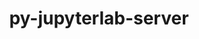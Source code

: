 ---
title: "py-jupyterlab-server"
layout: cache
categories: [package, develop-2024-10-27]
meta: {"versions": ["2.22.1"], "compilers": ["gcc@=11.1.0", "gcc@=11.4.0", "gcc@=9.4.0", "oneapi@=2024.2.1"], "oss": ["ubuntu20.04", "ubuntu22.04"], "platforms": ["linux"], "targets": ["neoverse_v1", "neoverse_v2", "ppc64le", "x86_64_v3"], "stacks": ["data-vis-sdk", "e4s", "e4s-neoverse-v2", "e4s-neoverse_v1", "e4s-oneapi", "e4s-power", "root"], "num_specs": 21, "num_specs_by_stack": {"root": 21, "e4s-power": 4, "data-vis-sdk": 2, "e4s-neoverse_v1": 4, "e4s-neoverse-v2": 1, "e4s": 5, "e4s-oneapi": 5}}
spec_details: [{"hash": "goqqnkocjlfrqgsmdlu6kc4g6fv7j6hf", "compiler": "gcc@=9.4.0", "versions": ["2.22.1"], "os": "ubuntu20.04", "platform": "linux", "target": "ppc64le", "variants": ["build_system=python_pip"], "stacks": ["root", "e4s-power"], "size": "-", "tarball": "https://binaries.spack.io/develop-2024-10-27/build_cache/linux-ubuntu20.04-ppc64le/gcc-9.4.0/py-jupyterlab-server-2.22.1/linux-ubuntu20.04-ppc64le-gcc-9.4.0-py-jupyterlab-server-2.22.1-goqqnkocjlfrqgsmdlu6kc4g6fv7j6hf.spack"}, {"hash": "e2b3nv6cafplndcknfrhije63etem5pp", "compiler": "gcc@=9.4.0", "versions": ["2.22.1"], "os": "ubuntu20.04", "platform": "linux", "target": "ppc64le", "variants": ["build_system=python_pip"], "stacks": ["root", "e4s-power"], "size": "-", "tarball": "https://binaries.spack.io/develop-2024-10-27/build_cache/linux-ubuntu20.04-ppc64le/gcc-9.4.0/py-jupyterlab-server-2.22.1/linux-ubuntu20.04-ppc64le-gcc-9.4.0-py-jupyterlab-server-2.22.1-e2b3nv6cafplndcknfrhije63etem5pp.spack"}, {"hash": "gcal22trf5vxpaejqyseerrl6mg7oot4", "compiler": "gcc@=9.4.0", "versions": ["2.22.1"], "os": "ubuntu20.04", "platform": "linux", "target": "ppc64le", "variants": ["build_system=python_pip"], "stacks": ["root", "e4s-power"], "size": "-", "tarball": "https://binaries.spack.io/develop-2024-10-27/build_cache/linux-ubuntu20.04-ppc64le/gcc-9.4.0/py-jupyterlab-server-2.22.1/linux-ubuntu20.04-ppc64le-gcc-9.4.0-py-jupyterlab-server-2.22.1-gcal22trf5vxpaejqyseerrl6mg7oot4.spack"}, {"hash": "5yv5zryy6gar72qwgpyqguacwskxsaj2", "compiler": "gcc@=9.4.0", "versions": ["2.22.1"], "os": "ubuntu20.04", "platform": "linux", "target": "ppc64le", "variants": ["build_system=python_pip"], "stacks": ["root", "e4s-power"], "size": "-", "tarball": "https://binaries.spack.io/develop-2024-10-27/build_cache/linux-ubuntu20.04-ppc64le/gcc-9.4.0/py-jupyterlab-server-2.22.1/linux-ubuntu20.04-ppc64le-gcc-9.4.0-py-jupyterlab-server-2.22.1-5yv5zryy6gar72qwgpyqguacwskxsaj2.spack"}, {"hash": "2m5gvklyk3z2sfs7et44e4div5viftnh", "compiler": "gcc@=11.1.0", "versions": ["2.22.1"], "os": "ubuntu20.04", "platform": "linux", "target": "x86_64_v3", "variants": ["build_system=python_pip"], "stacks": ["data-vis-sdk", "root"], "size": "-", "tarball": "https://binaries.spack.io/develop-2024-10-27/build_cache/linux-ubuntu20.04-x86_64_v3/gcc-11.1.0/py-jupyterlab-server-2.22.1/linux-ubuntu20.04-x86_64_v3-gcc-11.1.0-py-jupyterlab-server-2.22.1-2m5gvklyk3z2sfs7et44e4div5viftnh.spack"}, {"hash": "64ody5qwxq2xglji4fojgodshgxshjme", "compiler": "gcc@=11.1.0", "versions": ["2.22.1"], "os": "ubuntu20.04", "platform": "linux", "target": "x86_64_v3", "variants": ["build_system=python_pip"], "stacks": ["data-vis-sdk", "root"], "size": "-", "tarball": "https://binaries.spack.io/develop-2024-10-27/build_cache/linux-ubuntu20.04-x86_64_v3/gcc-11.1.0/py-jupyterlab-server-2.22.1/linux-ubuntu20.04-x86_64_v3-gcc-11.1.0-py-jupyterlab-server-2.22.1-64ody5qwxq2xglji4fojgodshgxshjme.spack"}, {"hash": "qysvw5tmqwiktgljsxpyxed5w3kmjzrx", "compiler": "gcc@=11.4.0", "versions": ["2.22.1"], "os": "ubuntu22.04", "platform": "linux", "target": "neoverse_v1", "variants": ["build_system=python_pip"], "stacks": ["e4s-neoverse_v1", "root"], "size": "-", "tarball": "https://binaries.spack.io/develop-2024-10-27/build_cache/linux-ubuntu22.04-neoverse_v1/gcc-11.4.0/py-jupyterlab-server-2.22.1/linux-ubuntu22.04-neoverse_v1-gcc-11.4.0-py-jupyterlab-server-2.22.1-qysvw5tmqwiktgljsxpyxed5w3kmjzrx.spack"}, {"hash": "iuxlxzhfhls4vjtfqy3d253q6ocmt6ct", "compiler": "gcc@=11.4.0", "versions": ["2.22.1"], "os": "ubuntu22.04", "platform": "linux", "target": "neoverse_v1", "variants": ["build_system=python_pip"], "stacks": ["e4s-neoverse_v1", "root"], "size": "-", "tarball": "https://binaries.spack.io/develop-2024-10-27/build_cache/linux-ubuntu22.04-neoverse_v1/gcc-11.4.0/py-jupyterlab-server-2.22.1/linux-ubuntu22.04-neoverse_v1-gcc-11.4.0-py-jupyterlab-server-2.22.1-iuxlxzhfhls4vjtfqy3d253q6ocmt6ct.spack"}, {"hash": "fmeh4ea2uxfukki3r3656vkbg6krjwox", "compiler": "gcc@=11.4.0", "versions": ["2.22.1"], "os": "ubuntu22.04", "platform": "linux", "target": "neoverse_v1", "variants": ["build_system=python_pip"], "stacks": ["e4s-neoverse_v1", "root"], "size": "-", "tarball": "https://binaries.spack.io/develop-2024-10-27/build_cache/linux-ubuntu22.04-neoverse_v1/gcc-11.4.0/py-jupyterlab-server-2.22.1/linux-ubuntu22.04-neoverse_v1-gcc-11.4.0-py-jupyterlab-server-2.22.1-fmeh4ea2uxfukki3r3656vkbg6krjwox.spack"}, {"hash": "gdhim4qw6ox7fre5qmljvkjvxapx7xzj", "compiler": "gcc@=11.4.0", "versions": ["2.22.1"], "os": "ubuntu22.04", "platform": "linux", "target": "neoverse_v1", "variants": ["build_system=python_pip"], "stacks": ["e4s-neoverse_v1", "root"], "size": "-", "tarball": "https://binaries.spack.io/develop-2024-10-27/build_cache/linux-ubuntu22.04-neoverse_v1/gcc-11.4.0/py-jupyterlab-server-2.22.1/linux-ubuntu22.04-neoverse_v1-gcc-11.4.0-py-jupyterlab-server-2.22.1-gdhim4qw6ox7fre5qmljvkjvxapx7xzj.spack"}, {"hash": "zbo2dkmbwvxyj4u7j67ihe6ucb2hvx6y", "compiler": "gcc@=11.4.0", "versions": ["2.22.1"], "os": "ubuntu22.04", "platform": "linux", "target": "neoverse_v2", "variants": ["build_system=python_pip"], "stacks": ["e4s-neoverse-v2", "root"], "size": "-", "tarball": "https://binaries.spack.io/develop-2024-10-27/build_cache/linux-ubuntu22.04-neoverse_v2/gcc-11.4.0/py-jupyterlab-server-2.22.1/linux-ubuntu22.04-neoverse_v2-gcc-11.4.0-py-jupyterlab-server-2.22.1-zbo2dkmbwvxyj4u7j67ihe6ucb2hvx6y.spack"}, {"hash": "vnke3jgfzr3nlyxo7fk2ihey5f5lcrjb", "compiler": "gcc@=11.4.0", "versions": ["2.22.1"], "os": "ubuntu22.04", "platform": "linux", "target": "x86_64_v3", "variants": ["build_system=python_pip"], "stacks": ["root", "e4s"], "size": "-", "tarball": "https://binaries.spack.io/develop-2024-10-27/build_cache/linux-ubuntu22.04-x86_64_v3/gcc-11.4.0/py-jupyterlab-server-2.22.1/linux-ubuntu22.04-x86_64_v3-gcc-11.4.0-py-jupyterlab-server-2.22.1-vnke3jgfzr3nlyxo7fk2ihey5f5lcrjb.spack"}, {"hash": "ntorxbq77hkugqz3nnnoswif2nc7eh3q", "compiler": "gcc@=11.4.0", "versions": ["2.22.1"], "os": "ubuntu22.04", "platform": "linux", "target": "x86_64_v3", "variants": ["build_system=python_pip"], "stacks": ["root", "e4s"], "size": "-", "tarball": "https://binaries.spack.io/develop-2024-10-27/build_cache/linux-ubuntu22.04-x86_64_v3/gcc-11.4.0/py-jupyterlab-server-2.22.1/linux-ubuntu22.04-x86_64_v3-gcc-11.4.0-py-jupyterlab-server-2.22.1-ntorxbq77hkugqz3nnnoswif2nc7eh3q.spack"}, {"hash": "cweoarm3i7uefyxjuh4veke3hugk5o7n", "compiler": "gcc@=11.4.0", "versions": ["2.22.1"], "os": "ubuntu22.04", "platform": "linux", "target": "x86_64_v3", "variants": ["build_system=python_pip"], "stacks": ["root", "e4s"], "size": "-", "tarball": "https://binaries.spack.io/develop-2024-10-27/build_cache/linux-ubuntu22.04-x86_64_v3/gcc-11.4.0/py-jupyterlab-server-2.22.1/linux-ubuntu22.04-x86_64_v3-gcc-11.4.0-py-jupyterlab-server-2.22.1-cweoarm3i7uefyxjuh4veke3hugk5o7n.spack"}, {"hash": "vj7tjxz4zuotnm377acmzfg7xq52qxen", "compiler": "gcc@=11.4.0", "versions": ["2.22.1"], "os": "ubuntu22.04", "platform": "linux", "target": "x86_64_v3", "variants": ["build_system=python_pip"], "stacks": ["root", "e4s"], "size": "-", "tarball": "https://binaries.spack.io/develop-2024-10-27/build_cache/linux-ubuntu22.04-x86_64_v3/gcc-11.4.0/py-jupyterlab-server-2.22.1/linux-ubuntu22.04-x86_64_v3-gcc-11.4.0-py-jupyterlab-server-2.22.1-vj7tjxz4zuotnm377acmzfg7xq52qxen.spack"}, {"hash": "meo7mwfmyv3bk3qxumjufv2shhius7t3", "compiler": "gcc@=11.4.0", "versions": ["2.22.1"], "os": "ubuntu22.04", "platform": "linux", "target": "x86_64_v3", "variants": ["build_system=python_pip"], "stacks": ["root", "e4s"], "size": "-", "tarball": "https://binaries.spack.io/develop-2024-10-27/build_cache/linux-ubuntu22.04-x86_64_v3/gcc-11.4.0/py-jupyterlab-server-2.22.1/linux-ubuntu22.04-x86_64_v3-gcc-11.4.0-py-jupyterlab-server-2.22.1-meo7mwfmyv3bk3qxumjufv2shhius7t3.spack"}, {"hash": "547iiojx67cymakugou2gcpzqwsewfwy", "compiler": "oneapi@=2024.2.1", "versions": ["2.22.1"], "os": "ubuntu22.04", "platform": "linux", "target": "x86_64_v3", "variants": ["build_system=python_pip"], "stacks": ["e4s-oneapi", "root"], "size": "-", "tarball": "https://binaries.spack.io/develop-2024-10-27/build_cache/linux-ubuntu22.04-x86_64_v3/oneapi-2024.2.1/py-jupyterlab-server-2.22.1/linux-ubuntu22.04-x86_64_v3-oneapi-2024.2.1-py-jupyterlab-server-2.22.1-547iiojx67cymakugou2gcpzqwsewfwy.spack"}, {"hash": "lifebtvuixqeomfytoxea7kpxqsfgcrs", "compiler": "oneapi@=2024.2.1", "versions": ["2.22.1"], "os": "ubuntu22.04", "platform": "linux", "target": "x86_64_v3", "variants": ["build_system=python_pip"], "stacks": ["e4s-oneapi", "root"], "size": "-", "tarball": "https://binaries.spack.io/develop-2024-10-27/build_cache/linux-ubuntu22.04-x86_64_v3/oneapi-2024.2.1/py-jupyterlab-server-2.22.1/linux-ubuntu22.04-x86_64_v3-oneapi-2024.2.1-py-jupyterlab-server-2.22.1-lifebtvuixqeomfytoxea7kpxqsfgcrs.spack"}, {"hash": "7ouuhe3unq7vyhtuoifev5klrs2kwez3", "compiler": "oneapi@=2024.2.1", "versions": ["2.22.1"], "os": "ubuntu22.04", "platform": "linux", "target": "x86_64_v3", "variants": ["build_system=python_pip"], "stacks": ["e4s-oneapi", "root"], "size": "-", "tarball": "https://binaries.spack.io/develop-2024-10-27/build_cache/linux-ubuntu22.04-x86_64_v3/oneapi-2024.2.1/py-jupyterlab-server-2.22.1/linux-ubuntu22.04-x86_64_v3-oneapi-2024.2.1-py-jupyterlab-server-2.22.1-7ouuhe3unq7vyhtuoifev5klrs2kwez3.spack"}, {"hash": "g6obg6vgzlp7m276vej4wjassk2f6igw", "compiler": "oneapi@=2024.2.1", "versions": ["2.22.1"], "os": "ubuntu22.04", "platform": "linux", "target": "x86_64_v3", "variants": ["build_system=python_pip"], "stacks": ["e4s-oneapi", "root"], "size": "-", "tarball": "https://binaries.spack.io/develop-2024-10-27/build_cache/linux-ubuntu22.04-x86_64_v3/oneapi-2024.2.1/py-jupyterlab-server-2.22.1/linux-ubuntu22.04-x86_64_v3-oneapi-2024.2.1-py-jupyterlab-server-2.22.1-g6obg6vgzlp7m276vej4wjassk2f6igw.spack"}, {"hash": "qa2vdpbou7ebelow6iw2bdj2kzwreks5", "compiler": "oneapi@=2024.2.1", "versions": ["2.22.1"], "os": "ubuntu22.04", "platform": "linux", "target": "x86_64_v3", "variants": ["build_system=python_pip"], "stacks": ["e4s-oneapi", "root"], "size": "-", "tarball": "https://binaries.spack.io/develop-2024-10-27/build_cache/linux-ubuntu22.04-x86_64_v3/oneapi-2024.2.1/py-jupyterlab-server-2.22.1/linux-ubuntu22.04-x86_64_v3-oneapi-2024.2.1-py-jupyterlab-server-2.22.1-qa2vdpbou7ebelow6iw2bdj2kzwreks5.spack"}]
---